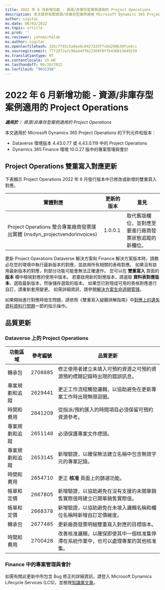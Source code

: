 ```yaml
---
title: 2022 年 6 月新增功能 - 資源/非庫存型案例適用的 Project Operations
description: 本文提供有關資源/非庫存型案例適用 Microsoft Dynamics 365 Project Operations 2022 年 6 月發行版本中所提供之品質更新的資訊。
author: sigitac
ms.date: 06/03/2022
ms.topic: article
ms.prod: ''
ms.reviewer: johnmichalak
ms.author: sigitac
ms.openlocfilehash: 32bc7793c5a0ee8c04272d3ffcbd290b39fce4cc
ms.sourcegitcommit: 7772d72a7c96a44ffb23369f8ffb436813449239
ms.translationtype: HT
ms.contentlocale: zh-HK
ms.lasthandoff: 06/20/2022
ms.locfileid: "9031358"
---
```

# <a name="whats-new-june-2022---project-operations-for-resourcenon-stocked-based-scenarios"></a>2022 年 6 月新增功能 - 資源/非庫存型案例適用的 Project Operations

_**適用於：** 資源/非庫存型案例適用的 Project Operations_

本文適用於 Microsoft Dynamics 365 Project Operations 的下列元件和版本：

- Dataverse 環境版本 4.43.0.77 或 4.43.0.119 中的 Project Operations
- Dynamics 365 Finance 環境 10.0.27 版中的專案管理與會計

## <a name="project-operations-dual-write-maps-updates"></a>Project Operations 雙重寫入對應更新

下表顯示 Project Operations 2022 年 6 月發行版本中已修改或新增的雙重寫入對應。

| 實體對應 | 更新的版本 | 意見 |
| --- | --- | --- |
| Project Operations 整合專案廠商發票匯出實體 (msdyn_projectvendorinvoices) | 1.0.0.1 | 取代舊版欄位，並對應至要進行廠商發票狀態追蹤的新欄位。 |

更新 Project Operations Dataverse 解決方案和 Finance 解決方案版本時，請務必在您的環境中執行最新版本的對應，並啟用所有相關的表格對應。 如果沒有啟用最新版本的對應，則部分功能可能會無法正確運作。 您可以在 **雙重寫入** 頁面的 **版本** 欄中檢視對應的使用中版本。 若要啟用新的對應版本，請選取 **資料表對應版本**、選取最新版本，然後儲存選取的版本。 如果您已對現成可用的表格對應進行自訂，請重新套用變更。 如需詳細資訊，請參閱[解決方案生命週期管理](/dynamics365/fin-ops-core/dev-itpro/data-entities/dual-write/app-lifecycle-management)。

如果開始進行對應時發生問題，請依照《雙重寫入疑難排解指南》中[對應上的遺失資料資料行問題](/dynamics365/fin-ops-core/dev-itpro/data-entities/dual-write/dual-write-troubleshooting-finops-upgrades#missing-table-columns-issue-on-maps)一節的指示操作。

## <a name="quality-updates"></a>品質更新

### <a name="project-operations-on-dataverse"></a>Dataverse 上的 Project Operations

| 功能區域 | 參考編號 | 品質更新 |
| --- | --- | --- |
| 轉承包 | 2708885 | 修正使用者建立未填入可預約資源之可預約資源預約標題記錄時出現的錯誤訊息。 |
| 專案規劃和追蹤 | 2629441 | 更正工作流程觸發邏輯，以協助避免在更新專案工作時出現無限迴圈。 |
| 時間和費用 | 2641209 | 從指派/預約匯入的時間項目必須保留可預約資源參考。 |
| 專案規劃和追蹤 | 2651148 | 必須保護專案文件標頭。|
| 專案規劃和追蹤 | 2653145 | 新增驗證，以確保無法建立名稱中包含無效字元的專案記錄。 |
| 時間和費用 | 2654710 | 更正 **核准** 頁面上的篩選功能。 |
| 帳單和定價 | 2667805 | 新增驗證，以協助避免在沒有支援的未開單銷售實際值時建立已開單銷售實際值。 |
| 帳單和定價 | 2668378 | 新增驗證，以協助避免在未填入邏輯名稱和欄位名稱時新增自訂定價維度。 |
| 轉承包 | 2677485 | 更新廠商發票明細雙重寫入對應的目標版本。 |
| 時間和費用 | 2700428 | 改善核准邏輯，以確保即使其中一個核准集停滯在系統作業中，也可以處理專案的其他核准集。 |

### <a name="project-management-and-accounting-in-finance"></a>Finance 中的專案管理與會計

如需有關此更新中所包含 Bug 修正的詳細資訊，請登入 Microsoft Dynamics Lifecycle Services (LCS)，並檢視[知識庫文章](https://fix.lcs.dynamics.com/Issue/Details?bugId=673271)。
